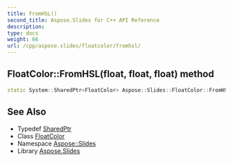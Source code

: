 ```yaml
---
title: FromHSL()
second_title: Aspose.Slides for C++ API Reference
description: 
type: docs
weight: 66
url: /cpp/aspose.slides/floatcolor/fromhsl/
---
```

## FloatColor::FromHSL(float, float, float) method




```cpp
static System::SharedPtr<FloatColor> Aspose::Slides::FloatColor::FromHSL(float hue, float saturation, float luminance)
```

## See Also

* Typedef [SharedPtr](../../system/sharedptr/)
* Class [FloatColor](./)
* Namespace [Aspose::Slides](../)
* Library [Aspose.Slides](../../)